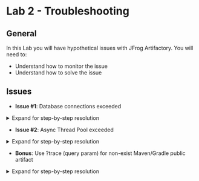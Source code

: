 # Lab 2 - Troubleshooting

## General

In this Lab you will have hypothetical issues with JFrog Artifactory.
You will need to:
* Understand how to monitor the issue
* Understand how to solve the issue

## Issues

* **Issue #1**: Database connections exceeded

<details>
    <summary>Expand for step-by-step resolution</summary>

* **Resolution**:
    * Monitoring
        * Option 1 - Logs
            * Connect to your JFrog Artifactory instance using SSH
            * Navigate to: `/opt/jfrog/artifactory/var/log/`
            * Find the error log message in: `artifactory-service.log`
              ```
              [http-nio-8081-exec-9765] Timeout: Pool empty. Unable to fetch a connection in 120 seconds, none available[size:98; busy:98; idle:0; lastwait:120000]
              ```
        * Option 2 - JMX
            * Use Artifactory JMX MBeans (with JConsole) as described [here](https://www.jfrog.com/confluence/display/JFROG/Artifactory+JMX+MBeans)
            * Based on this option:
            
            ![JMX DB Connections](images/i1.png?raw=true "JMX DB Connections")
              
    * Troubleshooting
        * Control the database connection pool with the `system.yaml` file:
        ```
        artifactory:
          database:
            maxOpenConnections: 300
          ...    
        access:
          database:
            maxOpenConnections: 300
          ...
        metadata:
          database:
            maxOpenConnections: 300
        ```
</details>

* **Issue #2**: Async Thread Pool exceeded

<details>
    <summary>Expand for step-by-step resolution</summary>

* **Resolution**:
    * Monitoring
        * Connect to your JFrog Artifactory instance using SSH
        * Navigate to: `/opt/jfrog/artifactory/var/log/`
        * Find the error log message in: `artifactory-service.log`
          ```
          java.util.concurrent.ThreadPoolExecutor@434c855e[Running, pool size = 32, active threads = 32, queued tasks = 10000, completed tasks = 1190411]
          ```
    * Troubleshooting
        * Control the Async Thread pool size & queue 
            * Navigate to: `/opt/jfrog/artifactory/var/etc/artifactory/`
            * Edit `artifactory.system.properties`
            * Tune pool & queue parameters: ((Shouldn’t be more than 8x the machine CPU cores))
            ```
            artifactory.async.corePoolSize = 128
            artifactory.async.poolMaxQueueSize = 100000
            ```
        
</details>


* **Bonus**: Use ?trace (query param) for non-exist Maven/Gradle public artifact

<details>
    <summary>Expand for step-by-step resolution</summary>

* **Resolution**:
    * Navigate to `{{your_jfrog_artifactory_protocol}}://{{your_jfrog_artifactory_host}}:{{your_jfrog_artifactory_port}}/artifactory/swampup-gradle/jfree/jfreechart/1.0.0/jfreechart-1.0.0.jar?trace` (with your preferred browser)
        * {{your_jfrog_artifactory_protocol}}: http OR https
        * {{your_jfrog_artifactory_host}}: Your Artifactory instance's host name
        * {{your_jfrog_artifactory_port}}: 80/8080 for http, 443 for https
    * Find at the trace the origin (repository name) of the artifact:
      ![trace](images/bonus.png?raw=true "trace")

</details>